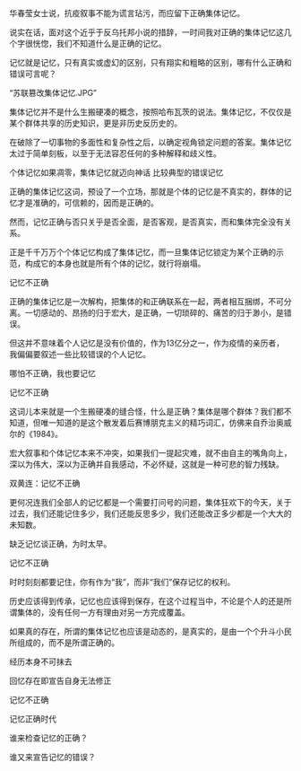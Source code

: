 华春莹女士说，抗疫叙事不能为谎言玷污，而应留下正确集体记忆。

说实在话，面对这个近乎于反乌托邦小说的措辞，一时间我对正确的集体记忆这几个字很恍惚，我们不知道什么是正确的记忆。

记忆就是记忆，只有真实或虚幻的区别，只有翔实和粗略的区别，哪有什么正确和错误可言呢？

“苏联篡改集体记忆.JPG”

集体记忆并不是什么生搬硬凑的概念，按照哈布瓦茨的说法。集体记忆，不仅仅是某个群体共享的历史知识，更是非历史反历史的。

在破除了一切事物的多面性和复杂性之后，以确定视角锁定问题的答案。集体记忆太过于简单刻板，以至于无法容忍任何的多种解释和歧义性。

个体记忆如果凋零，集体记忆就迈向神话 比较典型的错误记忆

正确的集体记忆这词，预设了一个立场，那就是个体的记忆是不真实的，群体的记忆才是准确的，可信赖的，因而是正确的。

然而，记忆正确与否只关乎是否全面，是否客观，是否真实，而和集体完全没有关系。

正是千千万万个个体记忆构成了集体记忆，而一旦集体记忆锁定为某个正确的示范，构成它的本身也就是所有个体的记忆，就行将崩塌。

记忆不正确

正确的集体记忆是一次解构，把集体的和正确联系在一起，两者相互捆绑，不可分离。一切感动的、昂扬的归于宏大，是正确，一切琐碎的、痛苦的归于渺小，是错误。

但这并不意味着个人记忆是没有价值的，作为13亿分之一，作为疫情的亲历者，我偏偏要叙述一些比较错误的个人记忆。

哪怕不正确，我也要记忆

记忆不正确

这词儿本来就是一个生搬硬凑的缝合怪，什么是正确？集体是哪个群体？我们都不知道，但唯一知道的是这个散发着后赛博朋克主义的精巧词汇，仿佛来自乔治奥威尔的《1984》。

宏大叙事和个体记忆本来不冲突，如果我们一提起灾难，就不由自主的嘴角向上，深以为伟大，深以为正确并自我感动，不必怀疑，这就是一种可悲的智力残缺。

双黄连：记忆不正确

更何况连我们全部人的记忆都是一个需要打问号的问题，集体狂欢下的今天，关于过去，我们还能记住多少，我们还能反思多少，我们还能改正多少都是一个大大的未知数。

缺乏记忆谈正确，为时太早。

记忆不正确

时时刻刻都要记住，你有作为“我”，而非“我们”保存记忆的权利。

历史应该得到传承，记忆也应该得到保存，在这个过程当中，不论是个人的还是所谓集体的，没有任何一方有理由对另一方完成覆盖。

如果真的存在，所谓的集体记忆也应该是动态的，是真实的，是由一个个升斗小民所组成的，而不是所谓正确的。

经历本身不可抹去

回忆存在即宣告自身无法修正

记忆不正确

记忆正确时代

谁来检查记忆的正确？

谁又来宣告记忆的错误？ 
